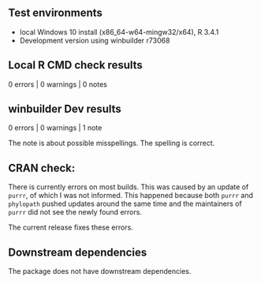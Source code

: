 ## Test environments
* local Windows 10 install (x86_64-w64-mingw32/x64), R 3.4.1
* Development version using winbuilder r73068

## Local R CMD check results
0 errors | 0 warnings | 0 notes

## winbuilder Dev results
0 errors | 0 warnings | 1 note

The note is about possible misspellings. The spelling is correct.

## CRAN check:

There is currently errors on most builds. This was caused by an update of `purrr`, of which I was
not informed. This happened because both `purrr` and `phylopath` pushed updates around the same
time and the maintainers of `purrr` did not see the newly found errors.

The current release fixes these errors.

## Downstream dependencies
The package does not have downstream dependencies.
